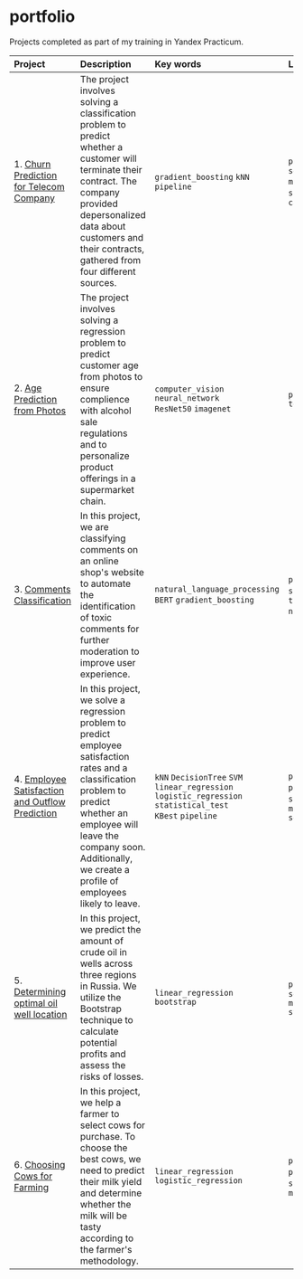 # portfolio
Projects completed as part of my training in Yandex Practicum.

|Project|Description|Key words|Libraries|
|:--|:--|:--|:--|
|1. [Churn Prediction for Telecom Company](https://github.com/A-Yordanova/portfolio/tree/main/1.%20Churn%20Prediction%20for%20Telecom%20Company)|The project involves solving a classification problem to predict whether a customer will terminate their contract. The company provided depersonalized data about customers and their contracts, gathered from four different sources.|`gradient_boosting` `kNN` `pipeline`|`pandas` `sklearn` `seaborn` `matplotlib` `phik` `skimpy` `lightgbm` `catboost`|
|2. [Age Prediction from Photos](https://github.com/A-Yordanova/portfolio/tree/main/2.%20Age%20Prediction%20from%20Photos)|The project involves solving a regression problem to predict customer age from photos to ensure complience with alcohol sale regulations and to personalize product offerings in a supermarket chain.|`computer_vision` <br> `neural_network` <br> `ResNet50` `imagenet`|`pandas` `tensorflow.keras`|
|3. [Comments Classification](https://github.com/A-Yordanova/portfolio/tree/main/3.%20Comments%20Classification)|In this project, we are classifying comments on an online shop's website to automate the identification of toxic comments for further moderation to improve user experience.|`natural_language_processing` <br> `BERT` `gradient_boosting`|`pandas` `numpy` `sklearn` `torch` `transformers` `nltk` `xgboost`|
|4. [Employee Satisfaction and Outflow Prediction](https://github.com/A-Yordanova/portfolio/tree/main/4.%20Employee%20Satisfaction%20and%20Outflow%20Prediction)|In this project, we solve a regression problem to predict employee satisfaction rates and a classification problem to predict whether an employee will leave the company soon. Additionally, we create a profile of employees likely to leave.| `kNN` `DecisionTree` `SVM` <br> `linear_regression` <br> `logistic_regression` <br> `statistical_test` <br> `KBest` `pipeline` |`pandas` `numpy` `phik` `statmodels` `scipy` `sklearn` `matplotlib` `seaborn`|
|5. [Determining optimal oil well location](https://github.com/A-Yordanova/portfolio/tree/main/5.%20Determining%20optimal%20oil%20well%20location)|In this project, we predict the amount of crude oil in wells across three regions in Russia. We utilize the Bootstrap technique to calculate potential profits and assess the risks of losses.|`linear_regression` <br> `bootstrap`|`pandas` `numpy` `seaborn` `matplotlib` `statmodels`|
|6. [Choosing Cows for Farming](https://github.com/A-Yordanova/portfolio/tree/main/6.%20Choosing%20Cows%20for%20Farming)|In this project, we help a farmer to select cows for purchase. To choose the best cows, we need to predict their milk yield and determine whether the milk will be tasty according to the farmer's methodology.|`linear_regression` <br> `logistic_regression`|`pandas` `numpy` `phik` `scipy` `sklearn` `seaborn` `matplotlib`|
